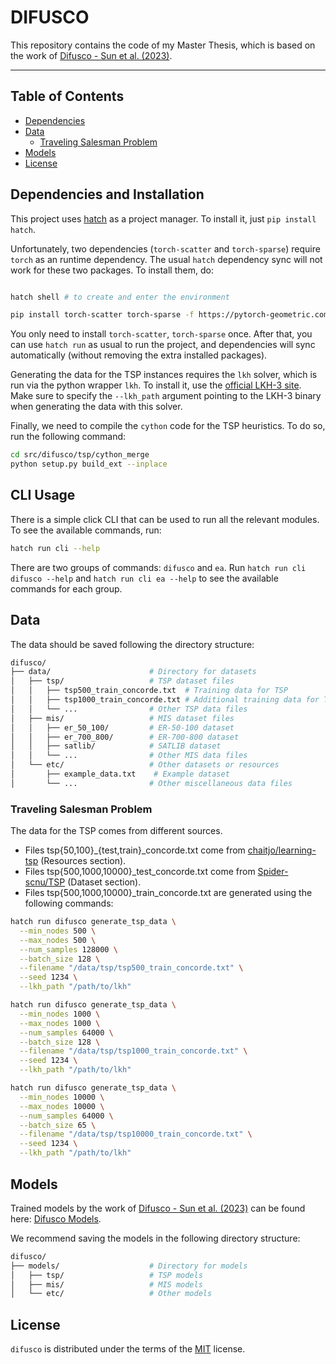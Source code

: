 # DIFUSCO

This repository contains the code of my Master Thesis, which is based on the work of [Difusco - Sun et al. (2023)](https://arxiv.org/abs/2302.08224).

-----

## Table of Contents

- [Dependencies](#dependencies)
- [Data](#data)
  - [Traveling Salesman Problem](#traveling-salesman-problem)
- [Models](#models)
- [License](#license)

## Dependencies and Installation

This project uses [hatch](https://hatch.pypa.io/) as a project manager. To install it, just `pip install hatch`. 

Unfortunately, two dependencies (`torch-scatter` and `torch-sparse`) require `torch` as an runtime dependency. The usual `hatch` dependency sync will not work for these two packages. To install them, do:

```bash

hatch shell # to create and enter the environment

pip install torch-scatter torch-sparse -f https://pytorch-geometric.com/whl/torch-2.3.1+cu121.html

```
You only need to install `torch-scatter`, `torch-sparse` once. After that, you can use `hatch run` as usual to run the project, and dependencies will sync automatically (without removing the extra installed packages).

Generating the data for the TSP instances requires the `lkh` solver, which is run via the python wrapper `lkh`. To install it, use the [official LKH-3 site](
http://akira.ruc.dk/~keld/research/LKH-3/). Make sure to specify the ``--lkh_path`` argument pointing to the LKH-3 binary when generating the data with this solver.

Finally, we need to compile the `cython` code for the TSP heuristics. To do so, run the following command:

```bash
cd src/difusco/tsp/cython_merge
python setup.py build_ext --inplace
```


## CLI Usage

There is a simple click CLI that can be used to run all the relevant modules. To see the available commands, run:

```bash
hatch run cli --help
```

There are two groups of commands: `difusco` and `ea`. Run `hatch run cli difusco --help` and `hatch run cli ea --help` to see the available commands for each group.


## Data

The data should be saved following the directory structure:

```bash
difusco/
├── data/                      # Directory for datasets
│   ├── tsp/                   # TSP dataset files
│   │   ├── tsp500_train_concorde.txt  # Training data for TSP
│   │   ├── tsp1000_train_concorde.txt # Additional training data for TSP
│   │   └── ...                # Other TSP data files
│   ├── mis/                   # MIS dataset files
│   │   ├── er_50_100/         # ER-50-100 dataset
│   │   ├── er_700_800/        # ER-700-800 dataset
│   │   ├── satlib/            # SATLIB dataset
│   │   └── ...                # Other MIS data files
│   └── etc/                   # Other datasets or resources
│       ├── example_data.txt    # Example dataset
│       └── ...                # Other miscellaneous data files
```
### Traveling Salesman Problem

The data for the TSP comes from different sources. 
 - Files tsp{50,100}_{test,train}_concorde.txt come from [chaitjo/learning-tsp](https://github.com/chaitjo/learning-tsp) (Resources section).
 - Files tsp{500,1000,10000}_test_concorde.txt come from [Spider-scnu/TSP](https://github.com/Spider-scnu/TSP) (Dataset section).
 - Files tsp{500,1000,10000}_train_concorde.txt are generated using the following commands:

```bash
hatch run difusco generate_tsp_data \
  --min_nodes 500 \
  --max_nodes 500 \
  --num_samples 128000 \
  --batch_size 128 \
  --filename "/data/tsp/tsp500_train_concorde.txt" \
  --seed 1234 \
  --lkh_path "/path/to/lkh"
```

```bash
hatch run difusco generate_tsp_data \
  --min_nodes 1000 \
  --max_nodes 1000 \
  --num_samples 64000 \
  --batch_size 128 \
  --filename "/data/tsp/tsp1000_train_concorde.txt" \
  --seed 1234 \
  --lkh_path "/path/to/lkh"
```

```bash
hatch run difusco generate_tsp_data \
  --min_nodes 10000 \
  --max_nodes 10000 \
  --num_samples 64000 \
  --batch_size 65 \
  --filename "/data/tsp/tsp10000_train_concorde.txt" \
  --seed 1234 \
  --lkh_path "/path/to/lkh"
```
## Models

Trained models by the work of [Difusco - Sun et al. (2023)](https://github.com/Edward-Sun/DIFUSCO) can be found here: [Difusco Models](https://drive.google.com/drive/folders/1IjaWtkqTAs7lwtFZ24lTRspE0h1N6sBH).

We recommend saving the models in the following directory structure:

```bash
difusco/
├── models/                    # Directory for models
│   ├── tsp/                   # TSP models
│   ├── mis/                   # MIS models
│   └── etc/                   # Other models
```

## License

`difusco` is distributed under the terms of the [MIT](https://spdx.org/licenses/MIT.html) license.
